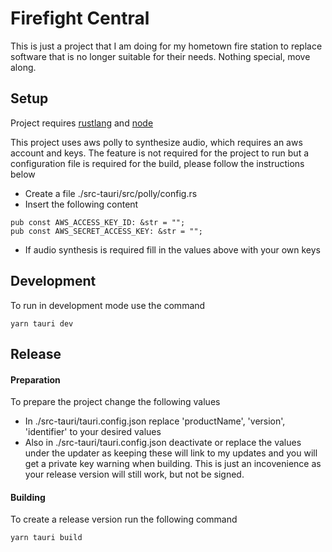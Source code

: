 # Firefight Central
This is just a project that I am doing for my hometown fire station to replace software that is no longer suitable for their needs. Nothing special, move along. 

## Setup
Project requires [rustlang](https://www.rust-lang.org/) and [node](https://nodejs.org/en)

This project uses aws polly to synthesize audio, which requires an aws account and keys. The feature is not required for the project to run but a configuration file is required for the build, please follow the instructions below

- Create a file ./src-tauri/src/polly/config.rs
- Insert the following content
```
pub const AWS_ACCESS_KEY_ID: &str = "";
pub const AWS_SECRET_ACCESS_KEY: &str = "";
```
- If audio synthesis is required fill in the values above with your own keys


## Development
To run in development mode use the command
```
yarn tauri dev
```

## Release
#### Preparation
To prepare the project change the following values
- In ./src-tauri/tauri.config.json replace 'productName', 'version', 'identifier' to your desired values
- Also in ./src-tauri/tauri.config.json deactivate or replace the values under the updater as keeping these will link to my updates and you will get a private key warning when building. This is just an incovenience as your release version will still work, but not be signed.

#### Building
To create a release version run the following command
```
yarn tauri build
```
